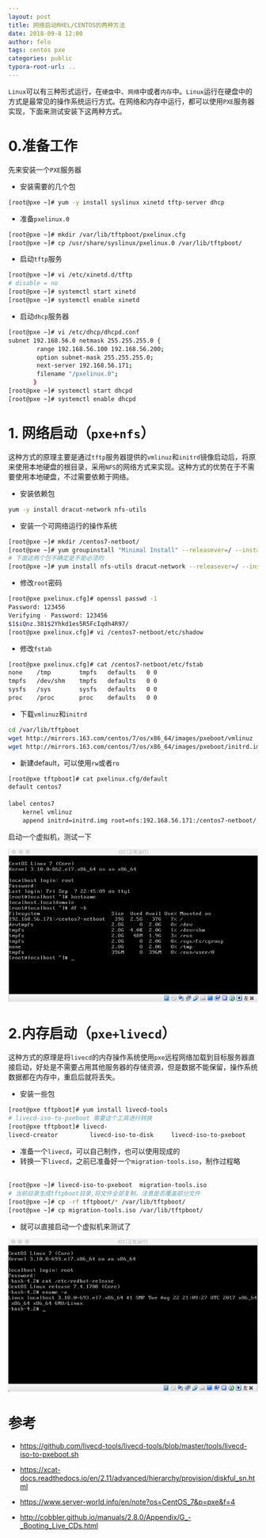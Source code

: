 ```yaml
---
layout: post
title: 网络启动RHEL/CENTOS的两种方法
date: 2018-09-8 12:00
author: felo
tags: centos pxe
categories: public
typora-root-url: ..
---
```


`Linux`可以有三种形式运行，在`硬盘`中、`网络`中或者`内存`中。`Linux`运行在硬盘中的方式是最常见的操作系统运行方式。在网络和内存中运行，都可以使用`PXE`服务器实现，下面来测试安装下这两种方式。

# 0.准备工作

先来安装一个`PXE`服务器

- 安装需要的几个包

```bash
[root@pxe ~]# yum -y install syslinux xinetd tftp-server dhcp
```

- 准备`pxelinux.0`

```bash
[root@pxe ~]# mkdir /var/lib/tftpboot/pxelinux.cfg
[root@pxe ~]# cp /usr/share/syslinux/pxelinux.0 /var/lib/tftpboot/
```

- 启动`tftp`服务

```bash
[root@pxe ~]# vi /etc/xinetd.d/tftp
# disable = no
[root@pxe ~]# systemctl start xinetd
[root@pxe ~]# systemctl enable xinetd
```

- 启动`dhcp`服务器

```bash
[root@pxe ~]# vi /etc/dhcp/dhcpd.conf
subnet 192.168.56.0 netmask 255.255.255.0 {
        range 192.168.56.100 192.168.56.200;
        option subnet-mask 255.255.255.0;
        next-server 192.168.56.171;
        filename "/pxelinux.0";
       }
[root@pxe ~]# systemctl start dhcpd
[root@pxe ~]# systemctl enable dhcpd
```



# 1. 网络启动（`pxe+nfs`）

这种方式的原理主要是通过`tftp`服务器提供的`vmlinuz`和`initrd`镜像启动后，将原来使用本地硬盘的根目录，采用`NFS`的网络方式来实现。这种方式的优势在于不需要使用本地硬盘，不过需要依赖于网络。

- 安装依赖包

```bash
yum -y install dracut-network nfs-utils
```

- 安装一个可网络运行的操作系统

```bash
[root@pxe ~]# mkdir /centos7-netboot/
[root@pxe ~]# yum groupinstall "Minimal Install" --releasever=/ --installroot=/centos7-netboot/
# 下面这两个包不确定是不是必须的
[root@pxe ~]# yum install nfs-utils dracut-network --releasever=/ --installroot=/centos7-netboot/  
```

- 修改`root`密码

```bash
[root@pxe pxelinux.cfg]# openssl passwd -1
Password: 123456
Verifying - Password: 123456
$1$iQnz.381$2Yhkd1es5R5FcIqdh4R97/
[root@pxe pxelinux.cfg]# vi /centos7-netboot/etc/shadow
```

- 修改`fstab`

```bash
[root@pxe pxelinux.cfg]# cat /centos7-netboot/etc/fstab 
none    /tmp        tmpfs   defaults   0 0
tmpfs   /dev/shm    tmpfs   defaults   0 0
sysfs   /sys        sysfs   defaults   0 0
proc    /proc       proc    defaults   0 0
```

- 下载`vmlinuz`和`initrd`

```bash
cd /var/lib/tftpboot
wget http://mirrors.163.com/centos/7/os/x86_64/images/pxeboot/vmlinuz
wget http://mirrors.163.com/centos/7/os/x86_64/images/pxeboot/initrd.img
```

- 新建default，可以使用`rw`或者`ro`

```bash
[root@pxe tftpboot]# cat pxelinux.cfg/default
default centos7

label centos7
    kernel vmlinuz
    append initrd=initrd.img root=nfs:192.168.56.171:/centos7-netboot/ rw selinux=0
```

启动一个虚拟机，测试一下

![](/images/pxeserver_install/diskless-netboot-01.png)

# 2.内存启动（`pxe+livecd`）

这种方式的原理是将`livecd`的内存操作系统使用`pxe`远程网络加载到目标服务器直接启动，好处是不需要占用其他服务器的存储资源，但是数据不能保留，操作系统数据都在内存中，重启后就将丢失。

- 安装一些包

```bash
[root@pxe tftpboot]# yum install livecd-tools
# livecd-iso-to-pxeboot 需要这个工具进行转换
[root@pxe tftpboot]# livecd-
livecd-creator         livecd-iso-to-disk     livecd-iso-to-pxeboot  
```

- 准备一个`livecd`，可以自己制作，也可以使用现成的
- 转换一下`livecd`，之前已准备好一个`migration-tools.iso`，制作过程略

```bash

[root@pxe ~]# livecd-iso-to-pxeboot  migration-tools.iso
# 当前目录生成tftpboot目录,将文件全部复制，注意是否覆盖部分文件
[root@pxe ~]# cp -rf tftpboot/* /var/lib/tftpboot/
[root@pxe ~]# cp migration-tools.iso /var/lib/tftpboot/
```

- 就可以直接启动一个虚拟机来测试了

![](/images/pxeserver_install/pxe-livecd-01.png)



# 参考

- https://github.com/livecd-tools/livecd-tools/blob/master/tools/livecd-iso-to-pxeboot.sh
- https://xcat-docs.readthedocs.io/en/2.11/advanced/hierarchy/provision/diskful_sn.html

- https://www.server-world.info/en/note?os=CentOS_7&p=pxe&f=4
- http://cobbler.github.io/manuals/2.8.0/Appendix/G_-_Booting_Live_CDs.html